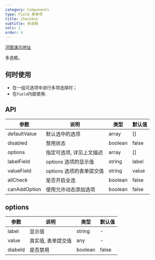 ```yaml
---
category: Components
type: Field 表单项
title: Checkbox
subtitle: 多选框
cols: 1
order: 4
---
```


[河图演示地址](http://beike.plus/guiedit?route=%2Fproject%2Fhetu_demo%2Fhetu%2Fdemo%2FCheckbox)

多选框。

## 何时使用

- 在一组可选项中进行多项选择时；
- 在`Field`内部使用.

## API

| 参数         | 说明                     | 类型    | 默认值 |
| ------------ | ------------------------ | ------- | ------ |
| defaultValue | 默认选中的选项           | array   | \[]    |
| disabled     | 禁用状态                 | boolean | false  |
| options      | 指定可选项, 详见上文描述 | array   | \[]    |
| labelField   | options 选项的显示值     | string  | label  |
| valueField   | options 选项的表单提交值 | string  | value  |
| allCheck     | 是否开启全选             | boolean | false  |
| canAddOption | 使用允许动态添加选项     | boolean | false  |

## options

| 参数    | 说明               | 类型    | 默认值 |
| ------- | ------------------ | ------- | ------ |
| label   | 显示值             | string  | -      |
| value   | 真实值, 表单提交值 | any     | -      |
| diabeld | 是否禁用           | boolean | false  |
